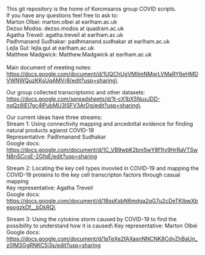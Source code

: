 This git repository is the home of Korcmsaros group COVID scripts.\
If you have any questions feel free to ask to:\
Marton Olbei: marton.olbei at earlham.ac.uk\
Dezso Modos: dezso.modos at quadram.ac.uk\
Agatha Treveil: agatha.treveil at earlham.ac.uk\
Padhmanand Sudhakar: padhmanand.sudhakar at earlham.ac.uk\
Lejla Gul: lejla.gul at earlham.ac.uk\
Matthew Madgwick: Matthew.Madgwick at earlham.ac.uk\
\
Main document of meeting notes:\
https://docs.google.com/document/d/1UQChUgVMIImNMqrLVMaRY6eHMDVWNWQuzKKsUqAMVr8/edit?usp=sharing\

Our group collected transcriptomic and other datasets:\
https://docs.google.com/spreadsheets/d/1t-cX1bX5NuxJDD-nqQz8lEl7gc4lPubMU3ISFV3ArDg/edit?usp=sharing\


Our current ideas have three streams:\
Stream 1: Using connectivity mapping and ancedottal evidence for finding natural products agianst COVID-19 \
Representative: Padhmanand Sudhakar\
Google docs: https://docs.google.com/document/d/1C_VB9wbK2bni5wY8f1ty9HrRaVTSwN8nSCcsE-2GfqE/edit?usp=sharing


Stream 2: Locating the key cell types invovled in COVID-19 and mapping the COVID-19 proteins to the key cell transcripton factors through casual mapping\
Key representative: Agatha Treveil\
Google docs: https://docs.google.com/document/d/18ssKsbN6mdga2qG7u2cDeTKlbwXbepogzkDf__bDkRQ\


Stream 3: Using the cytokine storm caused by COVID-19 to find the possibility to understand how it is caused\ 
Key representative: Marton Olbei\
Google docs: https://docs.google.com/document/d/1pTeXe2fAXasnNNCNK8CdyZhBaUn_z0lM3GgRNKC5j3s/edit?usp=sharing 

